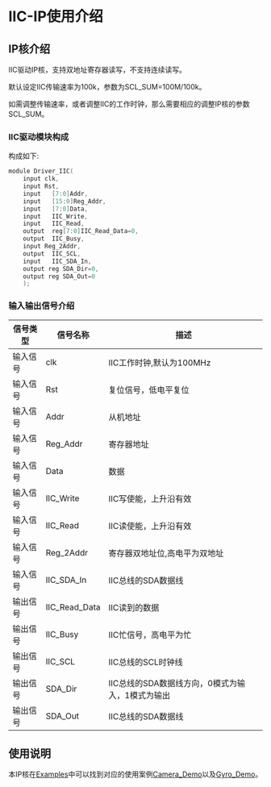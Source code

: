 # IIC-IP使用介绍

## IP核介绍

IIC驱动IP核，支持双地址寄存器读写，不支持连续读写。

默认设定IIC传输速率为100k，参数为SCL_SUM=100M/100k。

如需调整传输速率，或者调整IIC的工作时钟，那么需要相应的调整IP核的参数SCL_SUM。

### IIC驱动模块构成

构成如下:

```c
module Driver_IIC(
    input clk, 
    input Rst,
    input   [7:0]Addr,
    input   [15:0]Reg_Addr,
    input   [7:0]Data,
    input   IIC_Write,
    input   IIC_Read,
    output  reg[7:0]IIC_Read_Data=0,
    output  IIC_Busy,
    input Reg_2Addr,        
    output  IIC_SCL,
    input   IIC_SDA_In,
    output reg SDA_Dir=0,  
    output reg SDA_Out=0   
    );
```
### 输入输出信号介绍
  
| **信号类型**    | **信号名称**    | **描述** |
| ----------- | ----------- | -------- |
| 输入信号 | clk             | IIC工作时钟,默认为100MHz |
| 输入信号 | Rst             | 复位信号，低电平复位       |
| 输入信号 | Addr            | 从机地址       |
| 输入信号 | Reg_Addr        | 寄存器地址       |
| 输入信号 | Data            | 数据       |
| 输入信号 | IIC_Write       | IIC写使能，上升沿有效       |
| 输入信号 | IIC_Read        | IIC读使能，上升沿有效       |
| 输入信号 | Reg_2Addr       | 寄存器双地址位,高电平为双地址       |
| 输入信号 | IIC_SDA_In      | IIC总线的SDA数据线       |
| 输出信号 | IIC_Read_Data   | IIC读到的数据     |
| 输出信号 | IIC_Busy        | IIC忙信号，高电平为忙     |
| 输出信号 | IIC_SCL         | IIC总线的SCL时钟线     |
| 输出信号 | SDA_Dir         | IIC总线的SDA数据线方向，0模式为输入，1模式为输出     |
| 输出信号 | SDA_Out         | IIC总线的SDA数据线     |


## 使用说明

本IP核在[Examples](/Examples)中可以找到对应的使用案例[Camera_Demo](/Examples/FPGA/4.Module-Interface/MIPI-Interface)以及[Gyro_Demo](/Examples/FPGA/4.Module-Interface/Gyro-Interface)。


